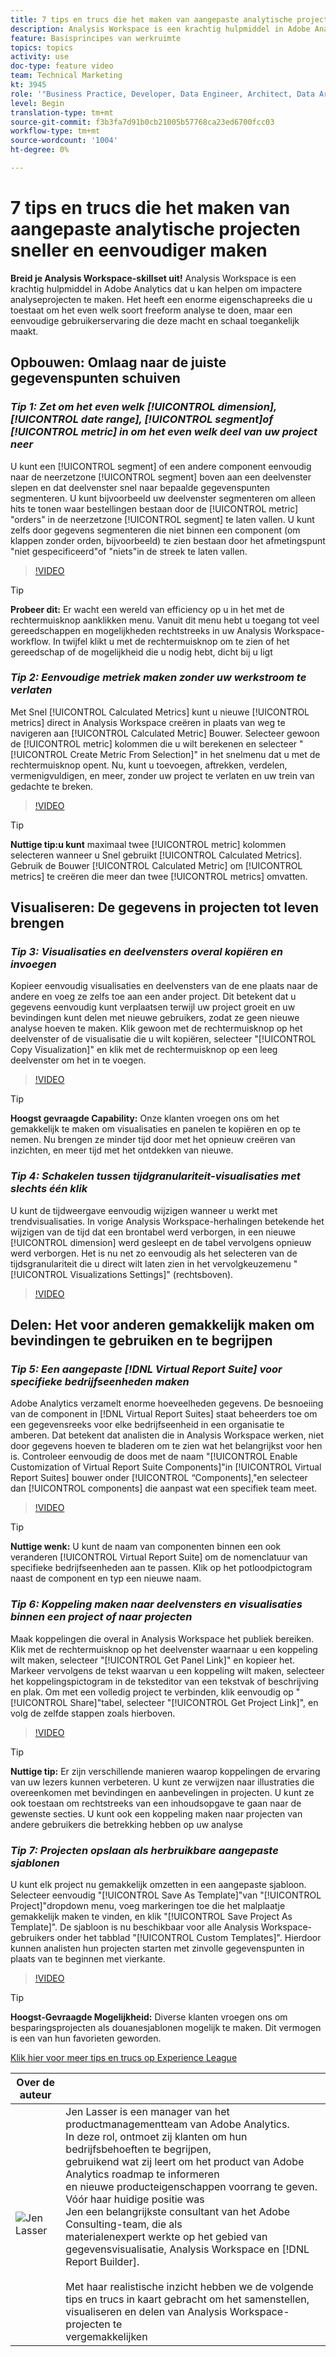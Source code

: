 ```yaml
---
title: 7 tips en trucs die het maken van aangepaste analytische projecten sneller en eenvoudiger maken
description: Analysis Workspace is een krachtig hulpmiddel in Adobe Analytics dat u kan helpen om impactere analyseprojecten te maken. Het heeft een enorme eigenschapreeks die u toestaat om het even welk soort freeform analyse te doen, maar een eenvoudige gebruikerservaring die deze macht en schaal toegankelijk maakt.
feature: Basisprincipes van werkruimte
topics: topics
activity: use
doc-type: feature video
team: Technical Marketing
kt: 3945
role: '"Business Practice, Developer, Data Engineer, Architect, Data Architect, Administrator, Leader"'
level: Begin
translation-type: tm+mt
source-git-commit: f3b3fa7d91b0cb21005b57768ca23ed6700fcc03
workflow-type: tm+mt
source-wordcount: '1004'
ht-degree: 0%

---
```



# 7 tips en trucs die het maken van aangepaste analytische projecten sneller en eenvoudiger maken

**Breid je Analysis Workspace-skillset uit!**
Analysis Workspace is een krachtig hulpmiddel in Adobe Analytics dat u kan helpen om impactere analyseprojecten te maken. Het heeft een enorme eigenschapreeks die u toestaat om het even welk soort freeform analyse te doen, maar een eenvoudige gebruikerservaring die deze macht en schaal toegankelijk maakt.

## Opbouwen: Omlaag naar de juiste gegevenspunten schuiven

### ***Tip 1: Zet om het even welk  [!UICONTROL dimension],  [!UICONTROL date range],  [!UICONTROL segment]of  [!UICONTROL metric] in om het even welk deel van uw project neer***

U kunt een [!UICONTROL segment] of een andere component eenvoudig naar de neerzetzone [!UICONTROL segment] boven aan een deelvenster slepen en dat deelvenster snel naar bepaalde gegevenspunten segmenteren. U kunt bijvoorbeeld uw deelvenster segmenteren om alleen hits te tonen waar bestellingen bestaan door de [!UICONTROL metric] &quot;orders&quot; in de neerzetzone [!UICONTROL segment] te laten vallen. U kunt zelfs door gegevens segmenteren die niet binnen een component (om klappen zonder orden, bijvoorbeeld) te zien bestaan door het afmetingspunt &quot;niet gespecificeerd&quot;of &quot;niets&quot;in de streek te laten vallen.

>[!VIDEO](https://video.tv.adobe.com/v/24036/?quality=12)

>[!TIP]
>
>**Probeer dit:** Er wacht een wereld van efficiency op u in het met de rechtermuisknop aanklikken menu. Vanuit dit menu hebt u toegang tot veel gereedschappen en mogelijkheden rechtstreeks in uw Analysis Workspace-workflow. In twijfel klikt u met de rechtermuisknop om te zien of het gereedschap of de mogelijkheid die u nodig hebt, dicht bij u ligt

### ***Tip 2: Eenvoudige metriek maken zonder uw werkstroom te verlaten***

Met Snel [!UICONTROL Calculated Metrics] kunt u nieuwe [!UICONTROL metrics] direct in Analysis Workspace creëren in plaats van weg te navigeren aan [!UICONTROL Calculated Metric] Bouwer. Selecteer gewoon de [!UICONTROL metric] kolommen die u wilt berekenen en selecteer &quot;[!UICONTROL Create Metric From Selection]&quot; in het snelmenu dat u met de rechtermuisknop opent. Nu, kunt u toevoegen, aftrekken, verdelen, vermenigvuldigen, en meer, zonder uw project te verlaten en uw trein van gedachte te breken.

>[!VIDEO](https://video.tv.adobe.com/v/23126/?quality=12)

>[!TIP]
>
>**Nuttige tip:u kunt** maximaal twee  [!UICONTROL metric] kolommen selecteren wanneer u Snel gebruikt  [!UICONTROL Calculated Metrics]. Gebruik de Bouwer [!UICONTROL Calculated Metric] om [!UICONTROL metrics] te creëren die meer dan twee [!UICONTROL metrics] omvatten.

## Visualiseren: De gegevens in projecten tot leven brengen

### ***Tip 3: Visualisaties en deelvensters overal kopiëren en invoegen***

Kopieer eenvoudig visualisaties en deelvensters van de ene plaats naar de andere en voeg ze zelfs toe aan een ander project. Dit betekent dat u gegevens eenvoudig kunt verplaatsen terwijl uw project groeit en uw bevindingen kunt delen met nieuwe gebruikers, zodat ze geen nieuwe analyse hoeven te maken. Klik gewoon met de rechtermuisknop op het deelvenster of de visualisatie die u wilt kopiëren, selecteer &quot;[!UICONTROL Copy Visualization]&quot; en klik met de rechtermuisknop op een leeg deelvenster om het in te voegen.

>[!VIDEO](https://video.tv.adobe.com/v/23230/?quality=12)

>[!TIP]
>
>**Hoogst gevraagde Capability:** Onze klanten vroegen ons om het gemakkelijk te maken om visualisaties en panelen te kopiëren en op te nemen. Nu brengen ze minder tijd door met het opnieuw creëren van inzichten, en meer tijd met het ontdekken van nieuwe.

### ***Tip 4: Schakelen tussen tijdgranulariteit-visualisaties met slechts één klik***

U kunt de tijdweergave eenvoudig wijzigen wanneer u werkt met trendvisualisaties. In vorige Analysis Workspace-herhalingen betekende het wijzigen van de tijd dat een brontabel werd verborgen, in een nieuwe [!UICONTROL dimension] werd gesleept en de tabel vervolgens opnieuw werd verborgen. Het is nu net zo eenvoudig als het selecteren van de tijdsgranulariteit die u direct wilt laten zien in het vervolgkeuzemenu &quot;[!UICONTROL Visualizations Settings]&quot; (rechtsboven).

>[!VIDEO](https://video.tv.adobe.com/v/23548/?quality=12)

## Delen: Het voor anderen gemakkelijk maken om bevindingen te gebruiken en te begrijpen

### ***Tip 5: Een aangepaste  [!DNL Virtual Report Suite] voor specifieke bedrijfseenheden maken***

Adobe Analytics verzamelt enorme hoeveelheden gegevens. De besnoeiing van de component in [!DNL Virtual Report Suites] staat beheerders toe om een gegevensreeks voor elke bedrijfseenheid in een organisatie te amberen. Dat betekent dat analisten die in Analysis Workspace werken, niet door gegevens hoeven te bladeren om te zien wat het belangrijkst voor hen is. Controleer eenvoudig de doos met de naam &quot;[!UICONTROL Enable Customization of Virtual Report Suite Components]&quot;in [!UICONTROL Virtual Report Suites] bouwer onder [!UICONTROL “Components],&quot;en selecteer dan [!UICONTROL components] die aanpast wat een specifiek team meet.

>[!VIDEO](https://video.tv.adobe.com/v/23544/?quality=12)

>[!TIP]
>
>**Nuttige wenk:** U kunt de naam van componenten binnen een ook veranderen  [!UICONTROL Virtual Report Suite] om de nomenclatuur van specifieke bedrijfseenheden aan te passen. Klik op het potloodpictogram naast de component en typ een nieuwe naam.

### ***Tip 6: Koppeling maken naar deelvensters en visualisaties binnen een project of naar projecten***

Maak koppelingen die overal in Analysis Workspace het publiek bereiken. Klik met de rechtermuisknop op het deelvenster waarnaar u een koppeling wilt maken, selecteer &quot;[!UICONTROL Get Panel Link]&quot; en kopieer het. Markeer vervolgens de tekst waarvan u een koppeling wilt maken, selecteer het koppelingspictogram in de teksteditor van een tekstvak of beschrijving en plak. Om met een volledig project te verbinden, klik eenvoudig op &quot;[!UICONTROL Share]&quot;tabel, selecteer &quot;[!UICONTROL Get Project Link]&quot;, en volg de zelfde stappen zoals hierboven.

>[!VIDEO](https://video.tv.adobe.com/v/23724/?quality=12)

>[!TIP]
>
>**Nuttige tip:** Er zijn verschillende manieren waarop koppelingen de ervaring van uw lezers kunnen verbeteren. U kunt ze verwijzen naar illustraties die overeenkomen met bevindingen en aanbevelingen in projecten. U kunt ze ook toestaan om rechtstreeks van een inhoudsopgave te gaan naar de gewenste secties. U kunt ook een koppeling maken naar projecten van andere gebruikers die betrekking hebben op uw analyse

### ***Tip 7: Projecten opslaan als herbruikbare aangepaste sjablonen***

U kunt elk project nu gemakkelijk omzetten in een aangepaste sjabloon. Selecteer eenvoudig &quot;[!UICONTROL Save As Template]&quot;van &quot;[!UICONTROL Project]&quot;dropdown menu, voeg markeringen toe die het malplaatje gemakkelijk maken te vinden, en klik &quot;[!UICONTROL Save Project As Template]&quot;. De sjabloon is nu beschikbaar voor alle Analysis Workspace-gebruikers onder het tabblad &quot;[!UICONTROL Custom Templates]&quot;. Hierdoor kunnen analisten hun projecten starten met zinvolle gegevenspunten in plaats van te beginnen met vierkante.

>[!VIDEO](https://video.tv.adobe.com/v/23231/?quality=12)

>[!TIP]
>
>**Hoogst-Gevraagde Mogelijkheid:** Diverse klanten vroegen ons om besparingsprojecten als douanesjablonen mogelijk te maken. Dit vermogen is een van hun favorieten geworden.

[Klik hier voor meer tips en trucs op Experience League](https://experienceleague.adobe.com/?search=tips&amp;tag=Analysis+Workspace#recommended/solutions/analytics)

| Over de auteur |  |
|------------|------------|
| ![Jen Lasser](assets/jlasser-headshot-s.jpg) | Jen Lasser is een manager van het productmanagementteam van Adobe Analytics. <br> In deze rol, ontmoet zij klanten om hun bedrijfsbehoeften te begrijpen,  <br>gebruikend wat zij leert om het product van Adobe Analytics roadmap te informeren  <br>en nieuwe producteigenschappen voorrang te geven. Vóór haar huidige positie was <br>Jen een belangrijkste consultant van het Adobe Consulting-team, die als <br>materialenexpert werkte op het gebied van gegevensvisualisatie, Analysis Workspace en [!DNL Report Builder]. <br><br>Met haar realistische inzicht hebben we de volgende tips en trucs in kaart gebracht om het samenstellen, visualiseren en delen van Analysis Workspace-projecten te  <br>vergemakkelijken |
